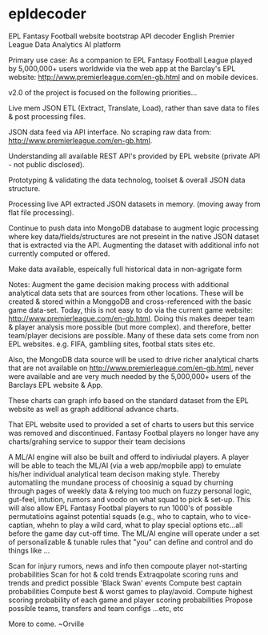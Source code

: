 # epldecoder
EPL Fantasy Football website bootstrap API decoder
English Premier League Data Analytics AI platform

Primary use case: As a companion to EPL Fantasy Football League played by 5,000,000+ users worldwide via the web app at the Barclay's EPL website: http://www.premierleague.com/en-gb.html and on mobile devices.

v2.0 of the project is focused on the following priorities...

Live mem JSON ETL (Extract, Translate, Load), rather than save data to files & post processing files.

JSON data feed via API interface. No scraping raw data from: http://www.premierleague.com/en-gb.html.

Understanding all available REST API's provided by EPL website (private API - not public disclosed).

Prototyping & validating the data technolog, toolset & overall JSON data structure.

Processing live API extracted JSON datasets in memory. (moving away from flat file processing).

Continue to push data into MongoDB database to augment logic processing where key data/fields/structures are not preseint in the native JSON dataset that is extracted via the API. Augmenting the dataset with additional info not currently computed or offered.

Make data available, espeically full historical data in non-agrigate form

Notes:
Augment the game decision making process with additional analytical data sets that are sources from other locations. These will be created & stored within a MonggoDB and cross-referenced with the basic game data-set. Today, this is not easy to do via the current game website: http://www.premierleague.com/en-gb.html. Doing this makes deeper team & player analysis more possible (but more complex). and therefore, better team/player decisions are possible. Many of these data sets come from non EPL websites. e.g. FIFA, gambliing sites, footbal stats sites etc.

Also, the MongoDB data source will be used to drive richer analytical charts that are not available on http://www.premierleague.com/en-gb.html, never were available and are very much needed by the 5,000,000+ users of the Barclays EPL website & App.

These charts can graph info based on the standard dataset from the EPL website as well as graph additional advance charts.

That EPL website used to provided a set of charts to users but this service was removed and discontinued. Fantasy Footbal players no longer have any charts/grahing service to suppor their team decisions

A ML/AI engine will also be built and offerd to indiviudal players. A player will be able to teach the ML/AI (via a web app/mopbile app) to emulate his/her individual analytical team decison making style. Thereby automatiing the mundane process of choosinig a squad by churning through pages of weekly data & relying too much on fuzzy personal logic, gut-feel, intution, rumors and voodo on what squad to pick & set-up. This will also allow EPL Fantasy Footbal players to run 1000's of possible permutatioins against potential squads (e.g., who to captain, who to vice-captian, whehn to play a wild card, what to play special options etc...all before the game day cut-off time. 
The ML/AI engine will operate under a set of personalizable & tunable rules that "you" can define and control and do things like ...

Scan for injury rumors, news and info then compoute player not-starting probabilities
Scan for hot & cold trends
Extraqpolate scoring runs and trends and predict possible 'Black Swan' events
Compute best captain probabilities
Compute best & worst games to play/avoid.
Compute highest scoring probability of each game and player scoring probabilities
Propose possible teams, transfers and team configs
...etc, etc

More to come. ~Orville

